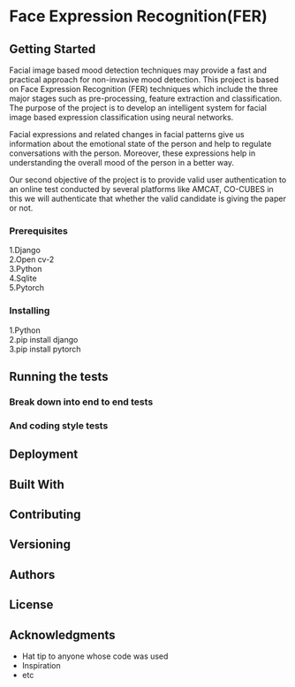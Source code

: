 # **Face Expression Recognition(FER)** 


## Getting Started
Facial image based mood detection techniques may provide a fast and practical approach for non-invasive mood detection. 
This project is based on Face Expression Recognition (FER) techniques which include the three major stages such as pre-processing, feature extraction and classification. 
The purpose of the project is to develop an intelligent system for facial image based expression classification using neural networks.

Facial expressions and related changes in facial patterns give us information about the emotional state of the person and help to regulate conversations with the person. 
Moreover, these expressions help in understanding the overall mood of the person in a better way.

Our second objective of the project is to provide valid user authentication to an online test conducted by several platforms like AMCAT, CO-CUBES in this we will authenticate that whether the valid candidate is giving the paper or not.

### Prerequisites

1.Django <br />
2.Open cv-2<br />
3.Python<br />
4.Sqlite<br />
5.Pytorch<br />

### Installing

1.Python <br />
2.pip install django<br />
3.pip install pytorch<br />

## Running the tests


### Break down into end to end tests


### And coding style tests


## Deployment


## Built With


## Contributing

## Versioning

## Authors

## License


## Acknowledgments

* Hat tip to anyone whose code was used
* Inspiration
* etc
